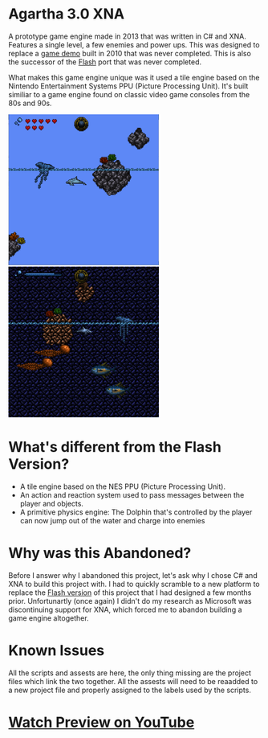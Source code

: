 # Agartha 3.0 XNA

A prototype game engine made in 2013 that was written in C# and XNA. Features a single level, a few enemies and power ups. This was designed to replace a [game demo](https://github.com/JohnnyLdeAlba/agartha-html5) built in 2010 that was never completed. This is also the successor of the [Flash](https://github.com/JohnnyLdeAlba/agartha-flash) port that was never completed.

What makes this game engine unique was it used a tile engine based on the Nintendo Entertainment Systems PPU (Picture Processing Unit). It's built similiar to a game engine found on classic video game consoles from the 80s and 90s.

<img style="height: 300px;" src="https://raw.githubusercontent.com/JohnnyLdeAlba/agartha-xna/main/agartha-xna-light.png" /> <img style="height: 300px;" src="https://raw.githubusercontent.com/JohnnyLdeAlba/agartha-xna/main/agartha-xna-dark.png" />

# What's different from the Flash Version?

- A tile engine based on the NES PPU (Picture Processing Unit).
- An action and reaction system used to pass messages between the player and objects.
- A primitive physics engine: The Dolphin that's controlled by the player can now jump out of the water and charge into enemies

# Why was this Abandoned?

Before I answer why I abandoned this project, let's ask why I chose C# and XNA to build this project with. I had to quickly scramble to a new platform to replace the [Flash version](https://github.com/JohnnyLdeAlba/agartha-flash) of this project that I had designed a few months prior. Unfortunartly (once again) I didn't do my research as Microsoft was discontinuing support for XNA, which forced me to abandon building a game engine altogether. 

# Known Issues

All the scripts and assests are here, the only thing missing are the project files which link the two together. All the assests will need to be reaadded to a new project file and properly assigned to the labels used by the scripts.

# [Watch Preview on YouTube](https://www.youtube.com/watch?v=vGH4h8ZZ8ZE)
